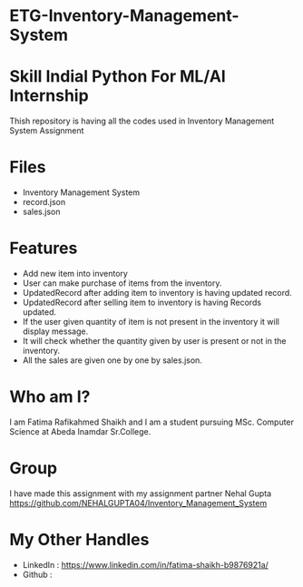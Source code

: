 # ETG-Inventory-Management-System
# Skill Indial Python For ML/AI Internship
Thish repository is having all the codes used in Inventory Management System Assignment

# Files
* Inventory Management System
* record.json
* sales.json

# Features
* Add new item into inventory
* User can make purchase of items from the inventory.
* UpdatedRecord after adding item to inventory is having updated record.
* UpdatedRecord after selling item to inventory is having Records updated.
* If the user given quantity of item is not present in the inventory it will display message.
* It will check whether the quantity given by user is present or not in the inventory.
* All the sales are given one by one by sales.json.

# Who am I?
I am Fatima Rafikahmed Shaikh and I am a student pursuing MSc. Computer Science at Abeda Inamdar Sr.College.

# Group
I have made this assignment with my assignment partner Nehal Gupta 
https://github.com/NEHALGUPTA04/Inventory_Management_System

# My Other Handles
 * LinkedIn : https://www.linkedin.com/in/fatima-shaikh-b9876921a/
 * Github : 
